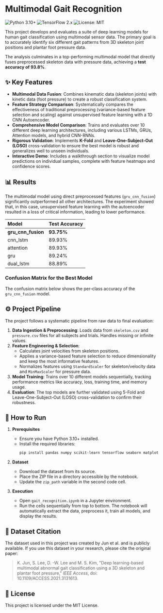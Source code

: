 # Multimodal Gait Recognition

![Python 3.10+](https://img.shields.io/badge/python-3.10+-blue.svg)
![TensorFlow 2.x](https://img.shields.io/badge/tensorflow-2.x-orange.svg)
![License: MIT](https://img.shields.io/badge/License-MIT-yellow.svg)

This project develops and evaluates a suite of deep learning models for human gait classification using multimodal sensor data. The primary goal is to accurately identify six different gait patterns from 3D skeleton joint positions and plantar foot pressure data.

The analysis culminates in a top-performing multimodal model that directly fuses preprocessed skeleton data with pressure data, achieving a **test accuracy of 93.8%**.

## ✨ Key Features

* **Multimodal Data Fusion**: Combines kinematic data (skeleton joints) with kinetic data (foot pressure) to create a robust classification system.
* **Feature Strategy Comparison**: Systematically compares the effectiveness of traditional preprocessing (variance-based feature selection and scaling) against unsupervised feature learning with a 1D CNN Autoencoder.
* **Comprehensive Model Comparison**: Trains and evaluates over 10 different deep learning architectures, including various LSTMs, GRUs, Attention models, and hybrid CNN-RNNs.
* **Rigorous Validation**: Implements **K-Fold** and **Leave-One-Subject-Out (LOSO)** cross-validation to ensure the best model is robust and generalizes well to unseen individuals.
* **Interactive Demo**: Includes a walkthrough section to visualize model predictions on individual samples, complete with feature heatmaps and confidence scores.

## 📊 Results

The multimodal model using direct preprocessed features (`gru_cnn_fusion`) significantly outperformed all other architectures. The experiment showed that, in this case, unsupervised feature learning with the autoencoder resulted in a loss of critical information, leading to lower performance.

| Model | Test Accuracy |
| :--- | :--- |
| **gru_cnn_fusion** | **93.75%** |
| cnn_lstm | 89.93% |
| attention | 89.93% |
| gru | 89.24% |
| dual_lstm | 88.89% |



### Confusion Matrix for the Best Model
The confusion matrix below shows the per-class accuracy of the `gru_cnn_fusion` model.



## ⚙️ Project Pipeline

The project follows a systematic pipeline from raw data to final evaluation:

1.  **Data Ingestion & Preprocessing**: Loads data from `skeleton.csv` and `pressure.csv` files for all subjects and trials. Handles missing or infinite values.
2.  **Feature Engineering & Selection**:
    * Calculates joint velocities from skeleton positions.
    * Applies a variance-based feature selection to reduce dimensionality and keep the most informative features.
    * Normalizes features using `StandardScaler` for skeleton/velocity data and `MinMaxScaler` for pressure data.
3.  **Model Training**: Trains over 10 different models sequentially, tracking performance metrics like accuracy, loss, training time, and memory usage.
4.  **Evaluation**: The top models are further validated using 5-Fold and Leave-One-Subject-Out (LOSO) cross-validation to confirm their robustness.

## 🚀 How to Run

1.  **Prerequisites**
    * Ensure you have Python 3.10+ installed.
    * Install the required libraries:
        ```bash
        pip install pandas numpy scikit-learn tensorflow seaborn matplotlib psutil
        ```

2.  **Dataset**
    * Download the dataset from its source.
    * Place the ZIP file in a directory accessible by the notebook.
    * Update the `zip_path` variable in the second code cell.

3.  **Execution**
    * Open `gait_recognition.ipynb` in a Jupyter environment.
    * Run the cells sequentially from top to bottom. The notebook will automatically extract the data, preprocess it, train all models, and display the results.

## 📄 Dataset Citation

The dataset used in this project was created by Jun et al. and is publicly available. If you use this dataset in your research, please cite the original paper:

> K. Jun, S. Lee, D. -W. Lee and M. S. Kim, "Deep learning-based multimodal abnormal gait classification using a 3D skeleton and plantar foot pressure," *IEEE Access*, doi: 10.1109/ACCESS.2021.3131613.

## 📜 License

This project is licensed under the MIT License.
